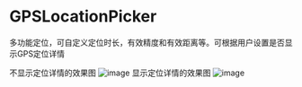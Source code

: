 # GPSLocationPicker
多功能定位，可自定义定位时长，有效精度和有效距离等。可根据用户设置是否显示GPS定位详情

不显示定位详情的效果图
![image](https://github.com/longitachi/GPSLocationPicker/blob/master/效果图/不显示定位详情.gif)
显示定位详情的效果图
![image](https://github.com/longitachi/GPSLocationPicker/blob/master/效果图/显示定位详情.gif)
